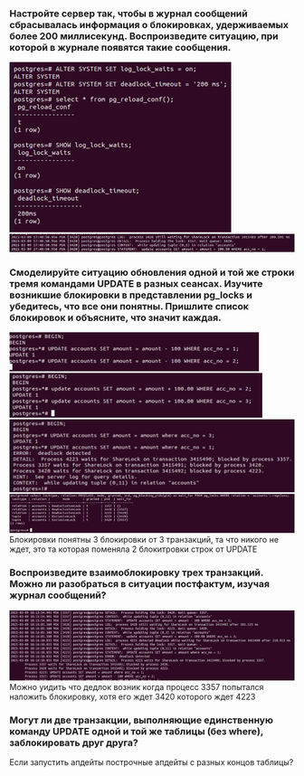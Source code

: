 ### Настройте сервер так, чтобы в журнал сообщений сбрасывалась информация о блокировках, удерживаемых более 200 миллисекунд. Воспроизведите ситуацию, при которой в журнале появятся такие сообщения.
![img.png](img.png)
![img_1.png](img_1.png)
### Смоделируйте ситуацию обновления одной и той же строки тремя командами UPDATE в разных сеансах. Изучите возникшие блокировки в представлении pg_locks и убедитесь, что все они понятны. Пришлите список блокировок и объясните, что значит каждая.
![img_3.png](img_3.png)
![img_4.png](img_4.png)
![img_5.png](img_5.png)
![img_2.png](img_2.png)
Блокировки понятны
3 блокировки от 3 транзакций, та что никого не ждет, это та которая поменяла
2 блокитровки строк от UPDATE
### Воспроизведите взаимоблокировку трех транзакций. Можно ли разобраться в ситуации постфактум, изучая журнал сообщений?
![img_6.png](img_6.png)
Можно уидить что дедлок возник когда процесс 3357 попытался наложить блокировку, хотя его ждет 3420 которого ждет 4223
### Могут ли две транзакции, выполняющие единственную команду UPDATE одной и той же таблицы (без where), заблокировать друг друга?
Если запустить апдейты построчные апдейты с разных концов таблицы?
